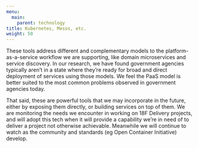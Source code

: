 ```yaml
---
menu:
  main:
    parent: technology
title: Kubernetes, Mesos, etc.
weight: 50
---
```


These tools address different and complementary models to the platform-as-a-service workflow we are supporting, like domain microservices and service discovery. In our research, we have found government agencies typically aren’t in a state where they’re ready for broad and direct deployment of services using those models. We feel the PaaS model is better suited to the most common problems observed in government agencies today.

That said, these are powerful tools that we may incorporate in the future, either by exposing them directly, or building services on top of them. We are monitoring the needs we encounter in working on 18F Delivery projects, and will adopt this tech when it will provide a capability we’re in need of to deliver a project not otherwise achievable. Meanwhile we will continue to watch as the community and standards (eg Open Container Initiative) develop.

